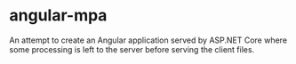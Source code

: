 # angular-mpa
An attempt to create an Angular application served by ASP.NET Core where some processing is left to the server before serving the client files.

